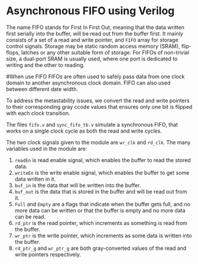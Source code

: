 # Asynchronous FIFO using Verilog
The name FIFO stands for First In First Out, meaning that the data written first serially into the buffer, will be read out from the buffer first. It mainly consists of a set of a read and write pointer, and `FIFO` array for storage control signals. Storage may be static random access memory (SRAM), flip-flops, latches or any other suitable form of storage. For FIFOs of non-trivial size, a dual-port SRAM is usually used, where one port is dedicated to writing and the other to reading.

#When use FIFO FIFOs are often used to safely pass data from one clock domain to another asynchronous clock domain. FIFO can also used between different date width.

To address the metastability issues, we convert the read and write pointers to their corresponding gray ccode values that ensures only one bit is flipped with each clock transition.

The files `fifo.v` and `sync_fifo_tb.v` simulate a synchronous FIFO, that works on a single clock cycle as both the read and write cycles. 

The two clock signals given to the module are `wr_clk` and `rd_clk`. The many variables used in the module are:

1. `readEn` is read enable signal, which enables the buffer to read the stored data.
2. `writeEn` is the write enable signal, which enables the buffer to get some data written in it.
3. `buf_in` is the data that will be written into the buffer.
4. `buf_out` is the data that is stored in the buffer and will be read out from it.
5. `Full` and `Empty` are a flags that indicate when the buffer gets full, and no more data can be written or that the buffer is empty and no more data can be read.
6. `rd_ptr` is the read pointer, which increments as something is read from the buffer.
7. `wr_ptr` is the write pointer, which increments as some data is written into the buffer.
8. `rd_ptr_g` and `wr_ptr_g` are both gray-converted values of the read and write pointers respectively.
